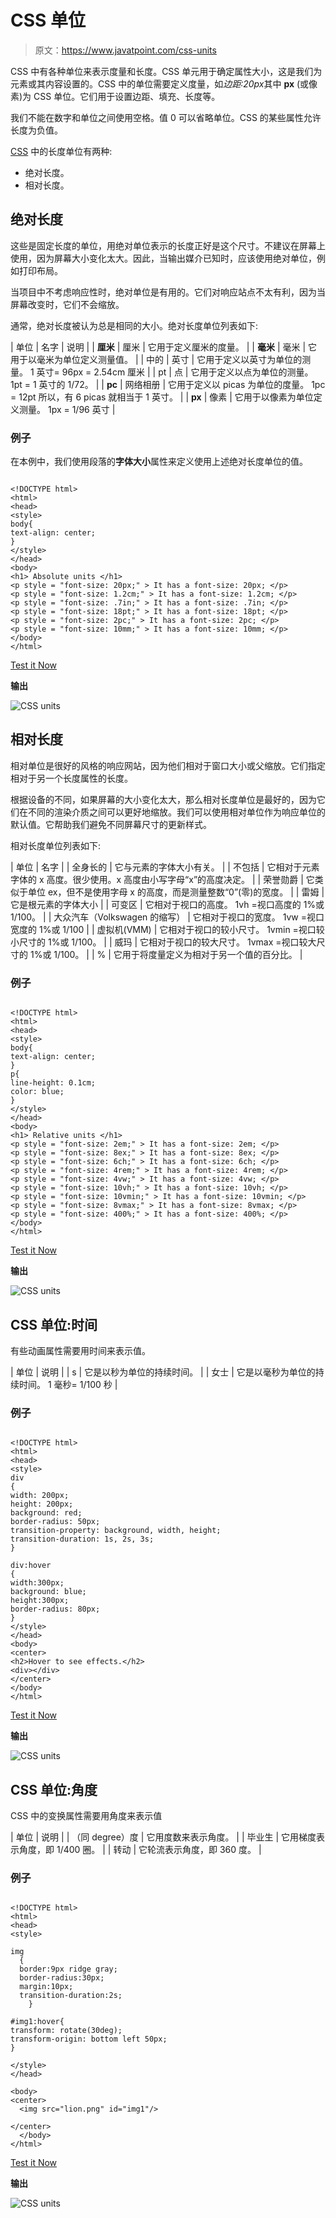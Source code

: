 # CSS 单位

> 原文：<https://www.javatpoint.com/css-units>

CSS 中有各种单位来表示度量和长度。CSS 单元用于确定属性大小，这是我们为元素或其内容设置的。CSS 中的单位需要定义度量，如*边距:20px*其中 **px** (或像素)为 CSS 单位。它们用于设置边距、填充、长度等。

我们不能在数字和单位之间使用空格。值 0 可以省略单位。CSS 的某些属性允许长度为负值。

[CSS](https://javatpoint.com/css-tutorial) 中的长度单位有两种:

*   绝对长度。
*   相对长度。

## 绝对长度

这些是固定长度的单位，用绝对单位表示的长度正好是这个尺寸。不建议在屏幕上使用，因为屏幕大小变化太大。因此，当输出媒介已知时，应该使用绝对单位，例如打印布局。

当项目中不考虑响应性时，绝对单位是有用的。它们对响应站点不太有利，因为当屏幕改变时，它们不会缩放。

通常，绝对长度被认为总是相同的大小。绝对长度单位列表如下:

| 单位 | 名字 | 说明 |
| **厘米** | 厘米 | 它用于定义厘米的度量。 |
| **毫米** | 毫米 | 它用于以毫米为单位定义测量值。 |
| 中的 | 英寸 | 它用于定义以英寸为单位的测量。
1 英寸= 96px = 2.54cm 厘米 |
| pt | 点 | 它用于定义以点为单位的测量。
1pt = 1 英寸的 1/72。 |
| **pc** | 网络相册 | 它用于定义以 picas 为单位的度量。
1pc = 12pt 所以，有 6 picas 就相当于 1 英寸。 |
| **px** | 像素 | 它用于以像素为单位定义测量。
1px = 1/96 英寸 |

### 例子

在本例中，我们使用段落的**字体大小**属性来定义使用上述绝对长度单位的值。

```

<!DOCTYPE html>
<html>
<head>
<style>
body{
text-align: center;
}
</style>
</head>
<body>
<h1> Absolute units </h1>
<p style = "font-size: 20px;" > It has a font-size: 20px; </p>
<p style = "font-size: 1.2cm;" > It has a font-size: 1.2cm; </p>
<p style = "font-size: .7in;" > It has a font-size: .7in; </p>
<p style = "font-size: 18pt;" > It has a font-size: 18pt; </p>
<p style = "font-size: 2pc;" > It has a font-size: 2pc; </p>
<p style = "font-size: 10mm;" > It has a font-size: 10mm; </p>
</body>
</html>

```

[Test it Now](https://www.javatpoint.com/oprweb/test.jsp?filename=CSS-units1)

**输出**

![CSS units](img/b68153307472b3983d1ed439ed2e6b1b.png)

## 相对长度

相对单位是很好的风格的响应网站，因为他们相对于窗口大小或父缩放。它们指定相对于另一个长度属性的长度。

根据设备的不同，如果屏幕的大小变化太大，那么相对长度单位是最好的，因为它们在不同的渲染介质之间可以更好地缩放。我们可以使用相对单位作为响应单位的默认值。它帮助我们避免不同屏幕尺寸的更新样式。

相对长度单位列表如下:

| 单位 | 名字 |
| 全身长的 | 它与元素的字体大小有关。 |
| 不包括 | 它相对于元素字体的 x 高度。很少使用。x 高度由小写字母“x”的高度决定。 |
| 荣誉勋爵 | 它类似于单位 ex，但不是使用字母 x 的高度，而是测量整数“0”(零)的宽度。 |
| 雷姆 | 它是根元素的字体大小 |
| 可变区 | 它相对于视口的高度。
1vh =视口高度的 1%或 1/100。 |
| 大众汽车（Volkswagen 的缩写） | 它相对于视口的宽度。
1vw =视口宽度的 1%或 1/100 |
| 虚拟机(VMM) | 它相对于视口的较小尺寸。
1vmin =视口较小尺寸的 1%或 1/100。 |
| 威玛 | 它相对于视口的较大尺寸。
1vmax =视口较大尺寸的 1%或 1/100。 |
| % | 它用于将度量定义为相对于另一个值的百分比。 |

### 例子

```

<!DOCTYPE html>
<html>
<head>
<style>
body{
text-align: center;
}
p{
line-height: 0.1cm;
color: blue;
}
</style>
</head>
<body>
<h1> Relative units </h1>
<p style = "font-size: 2em;" > It has a font-size: 2em; </p>
<p style = "font-size: 8ex;" > It has a font-size: 8ex; </p>
<p style = "font-size: 6ch;" > It has a font-size: 6ch; </p>
<p style = "font-size: 4rem;" > It has a font-size: 4rem; </p>
<p style = "font-size: 4vw;" > It has a font-size: 4vw; </p>
<p style = "font-size: 10vh;" > It has a font-size: 10vh; </p>
<p style = "font-size: 10vmin;" > It has a font-size: 10vmin; </p>
<p style = "font-size: 8vmax;" > It has a font-size: 8vmax; </p>
<p style = "font-size: 400%;" > It has a font-size: 400%; </p>
</body>
</html>

```

[Test it Now](https://www.javatpoint.com/oprweb/test.jsp?filename=CSS-units2)

**输出**

![CSS units](img/6b0365950b900bb99d8e8689dd125c48.png)

## CSS 单位:时间

有些动画属性需要用时间来表示值。

| 单位 | 说明 |
| s | 它是以秒为单位的持续时间。 |
| 女士 | 它是以毫秒为单位的持续时间。
1 毫秒= 1/100 秒 |

### 例子

```

<!DOCTYPE html>
<html>
<head>
<style> 
div
{
width: 200px;
height: 200px;
background: red;
border-radius: 50px;
transition-property: background, width, height;
transition-duration: 1s, 2s, 3s;
}

div:hover
{
width:300px;
background: blue;
height:300px;
border-radius: 80px;
}
</style>
</head>
<body>
<center>
<h2>Hover to see effects.</h2>
<div></div>
</center>
</body>
</html>

```

[Test it Now](https://www.javatpoint.com/oprweb/test.jsp?filename=CSS-units3)

**输出**

![CSS units](img/e1277eaa6f3d5538a8ce388d04b81655.png)

## CSS 单位:角度

CSS 中的变换属性需要用角度来表示值

| 单位 | 说明 |
| （同 degree）度 | 它用度数来表示角度。 |
| 毕业生 | 它用梯度表示角度，即 1/400 圈。 |
| 转动 | 它轮流表示角度，即 360 度。 |

### 例子

```

<!DOCTYPE html>
<html>
<head>
<style>

img
  {
  border:9px ridge gray;
  border-radius:30px;
  margin:10px; 
  transition-duration:2s;
    }

#img1:hover{ 
transform: rotate(30deg);
transform-origin: bottom left 50px;
}

</style>
</head>

<body>
<center>
  <img src="lion.png" id="img1"/>

</center>
  </body>
</html>

```

[Test it Now](https://www.javatpoint.com/oprweb/test.jsp?filename=CSS-units4)

**输出**

![CSS units](img/0a406bb553ca9fe6c147aadbcbed359e.png)
